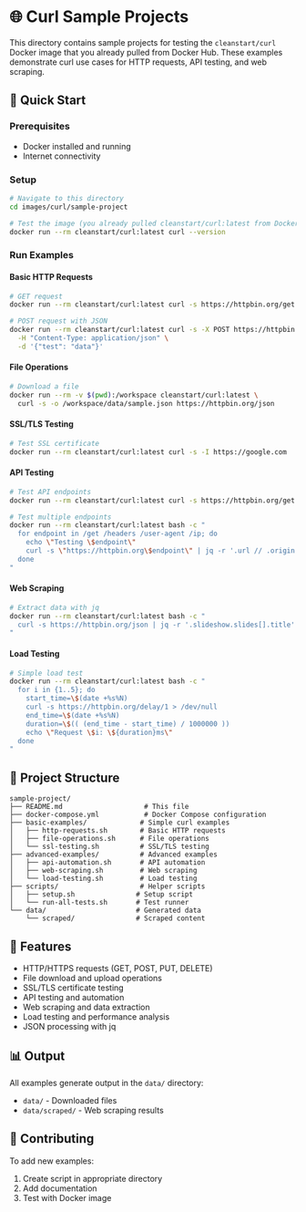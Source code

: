 # 🌐 Curl Sample Projects

This directory contains sample projects for testing the `cleanstart/curl` Docker image that you already pulled from Docker Hub. These examples demonstrate curl use cases for HTTP requests, API testing, and web scraping.

## 🚀 Quick Start

### Prerequisites
- Docker installed and running
- Internet connectivity

### Setup
```bash
# Navigate to this directory
cd images/curl/sample-project

# Test the image (you already pulled cleanstart/curl:latest from Docker Hub)
docker run --rm cleanstart/curl:latest curl --version
```

### Run Examples

#### Basic HTTP Requests
```bash
# GET request
docker run --rm cleanstart/curl:latest curl -s https://httpbin.org/get

# POST request with JSON
docker run --rm cleanstart/curl:latest curl -s -X POST https://httpbin.org/post \
  -H "Content-Type: application/json" \
  -d '{"test": "data"}'
```

#### File Operations
```bash
# Download a file
docker run --rm -v $(pwd):/workspace cleanstart/curl:latest \
  curl -s -o /workspace/data/sample.json https://httpbin.org/json
```

#### SSL/TLS Testing
```bash
# Test SSL certificate
docker run --rm cleanstart/curl:latest curl -s -I https://google.com
```

#### API Testing
```bash
# Test API endpoints
docker run --rm cleanstart/curl:latest curl -s https://httpbin.org/get | jq .

# Test multiple endpoints
docker run --rm cleanstart/curl:latest bash -c "
  for endpoint in /get /headers /user-agent /ip; do
    echo \"Testing \$endpoint\"
    curl -s \"https://httpbin.org\$endpoint\" | jq -r '.url // .origin // .user-agent // .headers.User-Agent'
  done
"
```

#### Web Scraping
```bash
# Extract data with jq
docker run --rm cleanstart/curl:latest bash -c "
  curl -s https://httpbin.org/json | jq -r '.slideshow.slides[].title'
"
```

#### Load Testing
```bash
# Simple load test
docker run --rm cleanstart/curl:latest bash -c "
  for i in {1..5}; do
    start_time=\$(date +%s%N)
    curl -s https://httpbin.org/delay/1 > /dev/null
    end_time=\$(date +%s%N)
    duration=\$(( (end_time - start_time) / 1000000 ))
    echo \"Request \$i: \${duration}ms\"
  done
"
```

## 📁 Project Structure

```
sample-project/
├── README.md                    # This file
├── docker-compose.yml           # Docker Compose configuration
├── basic-examples/             # Simple curl examples
│   ├── http-requests.sh        # Basic HTTP requests
│   ├── file-operations.sh      # File operations
│   └── ssl-testing.sh          # SSL/TLS testing
├── advanced-examples/          # Advanced examples
│   ├── api-automation.sh       # API automation
│   ├── web-scraping.sh         # Web scraping
│   └── load-testing.sh         # Load testing
├── scripts/                    # Helper scripts
│   ├── setup.sh               # Setup script
│   └── run-all-tests.sh       # Test runner
└── data/                      # Generated data
    └── scraped/               # Scraped content
```

## 🎯 Features

- HTTP/HTTPS requests (GET, POST, PUT, DELETE)
- File download and upload operations
- SSL/TLS certificate testing
- API testing and automation
- Web scraping and data extraction
- Load testing and performance analysis
- JSON processing with jq

## 📊 Output

All examples generate output in the `data/` directory:
- `data/` - Downloaded files
- `data/scraped/` - Web scraping results

## 🤝 Contributing

To add new examples:
1. Create script in appropriate directory
2. Add documentation
3. Test with Docker image
